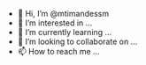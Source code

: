 - 👋 Hi, I’m @mtimandessm
- 👀 I’m interested in ...
- 🌱 I’m currently learning ...
- 💞️ I’m looking to collaborate on ...
- 📫 How to reach me ...

<!---
mtimandessm/mtimandessm is a ✨ special ✨ repository because its `README.md` (this file) appears on your GitHub profile.
You can click the Preview link to take a look at your changes.
--->
